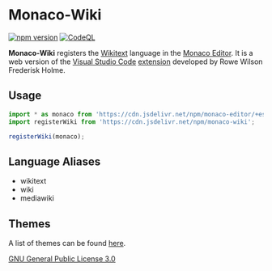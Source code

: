# Monaco-Wiki

[![npm version](https://badge.fury.io/js/monaco-wiki.svg)](https://www.npmjs.com/package/monaco-wiki)
[![CodeQL](https://github.com/bhsd-harry/monaco-wiki/actions/workflows/codeql.yml/badge.svg)](https://github.com/bhsd-harry/monaco-wiki/actions/workflows/github-code-scanning/codeql)

**Monaco-Wiki** registers the [Wikitext](https://www.mediawiki.org/wiki/Wikitext) language in the [Monaco Editor](https://microsoft.github.io/monaco-editor/). It is a web version of the [Visual Studio Code](https://code.visualstudio.com/) [extension](https://github.com/Frederisk/Wikitext-VSCode-Extension) developed by Rowe Wilson Frederisk Holme.

## Usage

```js
import * as monaco from 'https://cdn.jsdelivr.net/npm/monaco-editor/+esm';
import registerWiki from 'https://cdn.jsdelivr.net/npm/monaco-wiki';

registerWiki(monaco);
```

## Language Aliases

- wikitext
- wiki
- mediawiki

## Themes

A list of themes can be found [here](https://shiki.style/themes).

[GNU General Public License 3.0](https://www.gnu.org/licenses/gpl-3.0-standalone.html)
